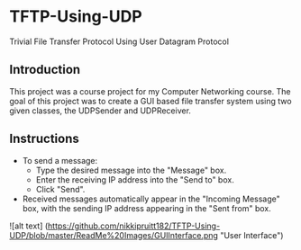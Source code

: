 # TFTP-Using-UDP
Trivial File Transfer Protocol Using User Datagram Protocol 

## Introduction
This project was a course project for my Computer Networking course. The goal of this project was to create a GUI based file transfer system using two given classes, the UDPSender and UDPReceiver. 

## Instructions
* To send a message:
  * Type the desired message into the "Message" box.
  * Enter the receiving IP address into the "Send to" box.
  * Click "Send".
* Received messages automatically appear in the "Incoming Message" box, with the sending IP address appearing in the "Sent from" box.

![alt text] (https://github.com/nikkipruitt182/TFTP-Using-UDP/blob/master/ReadMe%20Images/GUIInterface.png "User Interface")
